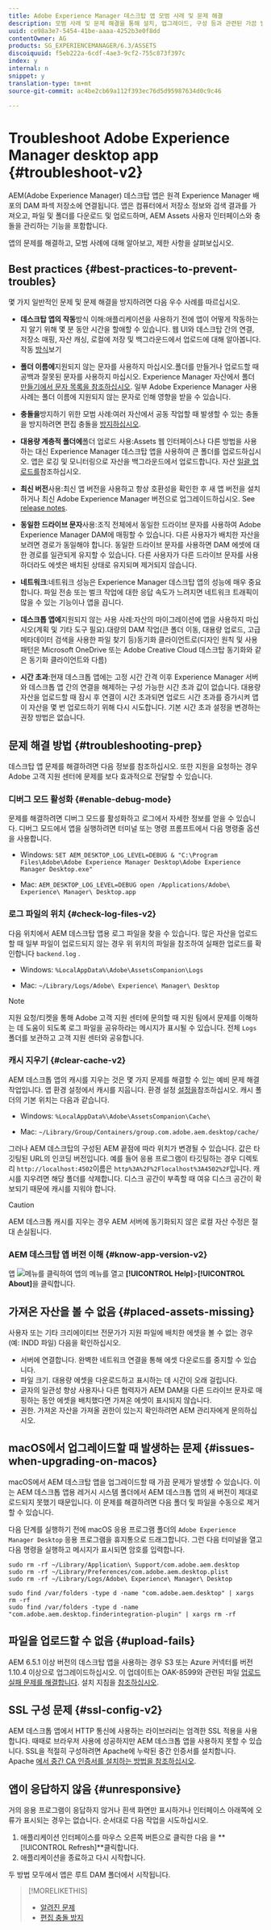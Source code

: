 ```yaml
---
title: Adobe Experience Manager 데스크탑 앱 모범 사례 및 문제 해결
description: 모범 사례 및 문제 해결을 통해 설치, 업그레이드, 구성 등과 관련된 가끔 발생하는 문제를 해결할 수 있습니다.
uuid: ce98a3e7-5454-41be-aaaa-4252b3e0f8dd
contentOwner: AG
products: SG_EXPERIENCEMANAGER/6.3/ASSETS
discoiquuid: f5eb222a-6cdf-4ae3-9cf2-755c873f397c
index: y
internal: n
snippet: y
translation-type: tm+mt
source-git-commit: ac4be2cb69a112f393ec76d5d95987634d0c9c46

---
```



# Troubleshoot Adobe Experience Manager desktop app {#troubleshoot-v2}

AEM(Adobe Experience Manager) 데스크탑 앱은 원격 Experience Manager 배포의 DAM 파섹 저장소에 연결됩니다. 앱은 컴퓨터에서 저장소 정보와 검색 결과를 가져오고, 파일 및 폴더를 다운로드 및 업로드하며, AEM Assets 사용자 인터페이스와 충돌을 관리하는 기능을 포함합니다.

앱의 문제를 해결하고, 모범 사례에 대해 알아보고, 제한 사항을 살펴보십시오.

## Best practices {#best-practices-to-prevent-troubles}

몇 가지 일반적인 문제 및 문제 해결을 방지하려면 다음 우수 사례를 따르십시오.

* **데스크탑 앱의 작동**&#x200B;방식 이해:애플리케이션을 사용하기 전에 앱이 어떻게 작동하는지 알기 위해 몇 분 동안 시간을 할애할 수 있습니다. 웹 UI와 데스크탑 간의 연결, 저장소 매핑, 자산 캐싱, 로컬에 저장 및 백그라운드에서 업로드에 대해 알아봅니다. 작동 [방식](release-notes.md#how-app-works)보기

* **폴더 이름에**&#x200B;지원되지 않는 문자를 사용하지 마십시오.폴더를 만들거나 업로드할 때 공백과 잘못된 문자를 사용하지 마십시오. Experience Manager 자산에서 폴더 [만들기에서 문자 목록을 참조하십시오](https://helpx.adobe.com/experience-manager/6-5/assets/using/managing-assets-touch-ui.html#Creatingfolders). 일부 Adobe Experience Manager 사용 사례는 폴더 이름에 지원되지 않는 문자로 인해 영향을 받을 수 있습니다.

* **충돌을**&#x200B;방지하기 위한 모범 사례:여러 자산에서 공동 작업할 때 발생할 수 있는 충돌을 방지하려면 편집 충돌을 [방지하십시오](using.md#adv-workflow-collaborate-avoid-conflicts).

* **대용량 계층적 폴더에**&#x200B;폴더 업로드 사용:Assets 웹 인터페이스나 다른 방법을 사용하는 대신 Experience Manager 데스크탑 앱을 사용하여 큰 폴더를 업로드하십시오. 앱은 로깅 및 모니터링으로 자산을 백그라운드에서 업로드합니다. 자산 [일괄 업로드를](using.md#bulk-upload-assets)참조하십시오.

* **최신 버전**&#x200B;사용:최신 앱 버전을 사용하고 항상 호환성을 확인한 후 새 앱 버전을 설치하거나 최신 Adobe Experience Manager 버전으로 업그레이드하십시오. See [release notes](release-notes.md).

* **동일한 드라이브 문자**&#x200B;사용:조직 전체에서 동일한 드라이브 문자를 사용하여 Adobe Experience Manager DAM에 매핑할 수 있습니다. 다른 사용자가 배치한 자산을 보려면 경로가 동일해야 합니다. 동일한 드라이브 문자를 사용하면 DAM 에셋에 대한 경로를 일관되게 유지할 수 있습니다. 다른 사용자가 다른 드라이브 문자를 사용하더라도 에셋은 배치된 상태로 유지되며 제거되지 않습니다.

* **네트워크**:네트워크 성능은 Experience Manager 데스크탑 앱의 성능에 매우 중요합니다. 파일 전송 또는 벌크 작업에 대한 응답 속도가 느려지면 네트워크 트래픽이 많을 수 있는 기능이나 앱을 끕니다.

* **데스크톱 앱에**&#x200B;지원되지 않는 사용 사례:자산의 마이그레이션에 앱을 사용하지 마십시오(계획 및 기타 도구 필요).대량의 DAM 작업(큰 폴더 이동, 대용량 업로드, 고급 메타데이터 검색을 사용한 파일 찾기 등)동기화 클라이언트로(디자인 원칙 및 사용 패턴은 Microsoft OneDrive 또는 Adobe Creative Cloud 데스크탑 동기화와 같은 동기화 클라이언트와 다름)

* **시간 초과**:현재 데스크톱 앱에는 고정 시간 간격 이후 Experience Manager 서버와 데스크톱 앱 간의 연결을 해제하는 구성 가능한 시간 초과 값이 없습니다. 대용량 자산을 업로드할 때 잠시 후 연결이 시간 초과되면 업로드 시간 초과를 증가시켜 앱이 자산을 몇 번 업로드하기 위해 다시 시도합니다. 기본 시간 초과 설정을 변경하는 권장 방법은 없습니다.

## 문제 해결 방법 {#troubleshooting-prep}

데스크탑 앱 문제를 해결하려면 다음 정보를 참조하십시오. 또한 지원을 요청하는 경우 Adobe 고객 지원 센터에 문제를 보다 효과적으로 전달할 수 있습니다.

### 디버그 모드 활성화 {#enable-debug-mode}

문제를 해결하려면 디버그 모드를 활성화하고 로그에서 자세한 정보를 얻을 수 있습니다. 디버그 모드에서 앱을 실행하려면 터미널 또는 명령 프롬프트에서 다음 명령줄 옵션을 사용합니다.

* Windows: `SET AEM_DESKTOP_LOG_LEVEL=DEBUG & "C:\Program Files\Adobe\Adobe Experience Manager Desktop\Adobe Experience Manager Desktop.exe"`

* Mac: `AEM_DESKTOP_LOG_LEVEL=DEBUG open /Applications/Adobe\ Experience\ Manager\ Desktop.app`

### 로그 파일의 위치 {#check-log-files-v2}

다음 위치에서 AEM 데스크탑 앱용 로그 파일을 찾을 수 있습니다. 많은 자산을 업로드할 때 일부 파일이 업로드되지 않는 경우 위 위치의 파일을 참조하여 실패한 업로드를 확인합니다 `backend.log` .

* Windows: `%LocalAppData%\Adobe\AssetsCompanion\Logs`

* Mac: `~/Library/Logs/Adobe\ Experience\ Manager\ Desktop`

>[!NOTE]
>
>지원 요청/티켓을 통해 Adobe 고객 지원 센터에 문의할 때 지원 팀에서 문제를 이해하는 데 도움이 되도록 로그 파일을 공유하라는 메시지가 표시될 수 있습니다. 전체 `Logs` 폴더를 보관하고 고객 지원 센터와 공유합니다.

### 캐시 지우기 {#clear-cache-v2}

AEM 데스크톱 앱의 캐시를 지우는 것은 몇 가지 문제를 해결할 수 있는 예비 문제 해결 작업입니다. 앱 환경 설정에서 캐시를 지웁니다. 환경 설정 [설정을](install-upgrade.md#set-preferences)참조하십시오. 캐시 폴더의 기본 위치는 다음과 같습니다.

* Windows: `%LocalAppData%\Adobe\AssetsCompanion\Cache\`

* Mac: `~/Library/Group/Containers/group.com.adobe.aem.desktop/cache/`

그러나 AEM 데스크탑의 구성된 AEM 끝점에 따라 위치가 변경될 수 있습니다. 값은 타깃팅된 URL의 인코딩 버전입니다. 예를 들어 응용 프로그램이 타깃팅하는 경우 디렉토리 `http://localhost:4502`이름은 `http%3A%2F%2Flocalhost%3A4502%2F`입니다. 캐시를 지우려면 해당 폴더를 삭제합니다. 디스크 공간이 부족할 때 여유 디스크 공간이 확보되기 때문에 캐시를 지워야 합니다.

>[!CAUTION]
>
>AEM 데스크톱 캐시를 지우는 경우 AEM 서버에 동기화되지 않은 로컬 자산 수정은 절대 손실됩니다.

### AEM 데스크탑 앱 버전 이해 {#know-app-version-v2}

앱 ![메뉴를](assets/do-not-localize/more_options_da2.png) 클릭하여 앱의 메뉴를 열고 **[!UICONTROL Help]**>**[!UICONTROL About]**&#x200B;을 클릭합니다.

## 가져온 자산을 볼 수 없음 {#placed-assets-missing}

사용자 또는 기타 크리에이티브 전문가가 지원 파일에 배치한 에셋을 볼 수 없는 경우(예: INDD 파일) 다음을 확인하십시오.

* 서버에 연결합니다. 완벽한 네트워크 연결을 통해 에셋 다운로드를 중지할 수 있습니다.
* 파일 크기. 대용량 에셋을 다운로드하고 표시하는 데 시간이 오래 걸립니다.
* 글자의 일관성 향상 사용자나 다른 협력자가 AEM DAM을 다른 드라이브 문자로 매핑하는 동안 에셋을 배치했다면 가져온 에셋이 표시되지 않습니다.
* 권한. 가져온 자산을 가져올 권한이 있는지 확인하려면 AEM 관리자에게 문의하십시오.

## macOS에서 업그레이드할 때 발생하는 문제 {#issues-when-upgrading-on-macos}

macOS에서 AEM 데스크탑 앱을 업그레이드할 때 가끔 문제가 발생할 수 있습니다. 이는 AEM 데스크톱 앱용 레거시 시스템 폴더에서 AEM 데스크톱 앱의 새 버전이 제대로 로드되지 못했기 때문입니다. 이 문제를 해결하려면 다음 폴더 및 파일을 수동으로 제거할 수 있습니다.

다음 단계를 실행하기 전에 macOS 응용 프로그램 폴더의 `Adobe Experience Manager Desktop` 응용 프로그램을 휴지통으로 드래그합니다. 그런 다음 터미널을 열고 다음 명령을 실행하고 메시지가 표시되면 암호를 입력합니다.

```shell
sudo rm -rf ~/Library/Application\ Support/com.adobe.aem.desktop
sudo rm -rf ~/Library/Preferences/com.adobe.aem.desktop.plist
sudo rm -rf ~/Library/Logs/Adobe\ Experience\ Manager\ Desktop

sudo find /var/folders -type d -name "com.adobe.aem.desktop" | xargs rm -rf
sudo find /var/folders -type d -name "com.adobe.aem.desktop.finderintegration-plugin" | xargs rm -rf
```

## 파일을 업로드할 수 없음 {#upload-fails}

AEM 6.5.1 이상 버전의 데스크탑 앱을 사용하는 경우 S3 또는 Azure 커넥터를 버전 1.10.4 이상으로 업그레이드하십시오. 이 업데이트는 OAK-8599와 관련된 파일 [업로드 실패 문제를 해결합니다](https://issues.apache.org/jira/browse/OAK-8599). 설치 지침을 [참조하십시오](install-upgrade.md#install-v2).

## SSL 구성 문제 {#ssl-config-v2}

AEM 데스크톱 앱에서 HTTP 통신에 사용하는 라이브러리는 엄격한 SSL 적용을 사용합니다. 때때로 브라우저 사용에 성공하지만 AEM 데스크톱 앱을 사용하지 못할 수 있습니다. SSL을 적절히 구성하려면 Apache에 누락된 중간 인증서를 설치합니다. Apache [에서 중간 CA 인증서를 설치하는 방법을 참조하십시오](https://access.redhat.com/solutions/43575).

## 앱이 응답하지 않음 {#unresponsive}

거의 응용 프로그램이 응답하지 않거나 흰색 화면만 표시하거나 인터페이스 아래쪽에 오류가 표시되는 경우는 없습니다. 순서대로 다음 작업을 시도하십시오.

1. 애플리케이션 인터페이스를 마우스 오른쪽 버튼으로 클릭한 다음 을 **[!UICONTROL Refresh]**클릭합니다.
1. 애플리케이션을 종료하고 다시 시작합니다.

두 방법 모두에서 앱은 루트 DAM 폴더에서 시작됩니다.

>[!MORELIKETHIS]
>
>* [알려진 문제](release-notes.md#known-issues-v2)
>* [편집 충돌 방지](using.md#adv-workflow-collaborate-avoid-conflicts)